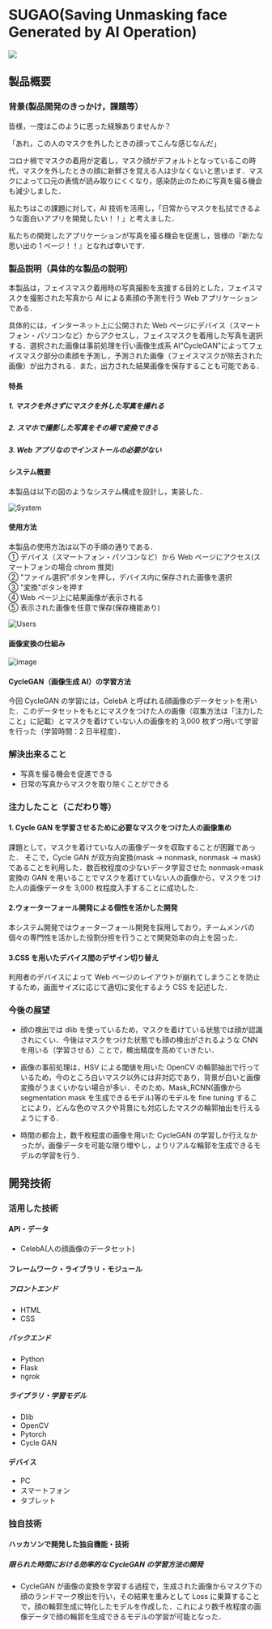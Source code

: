 # **SUGAO**(**S**aving **U**nmasking face **G**enerated by **A**I **O**peration)

[![](https://user-images.githubusercontent.com/97429973/197311210-ec51fa92-9d43-43c9-8b4e-d1feba8872ab.png)](https://www.youtube.com/watch?v=6yTuQ_ELiDM)


## 製品概要

### 背景(製品開発のきっかけ，課題等）

<!--担当：中野-->

皆様，一度はこのように思った経験ありませんか？

「あれ，この人のマスクを外したときの顔ってこんな感じなんだ」

コロナ禍でマスクの着用が定着し，マスク顔がデフォルトとなっているこの時代，マスクを外したときの顔に新鮮さを覚える人は少なくないと思います．マスクによって口元の表情が読み取りにくくなり，感染防止のために写真を撮る機会も減少しました．

私たちはこの課題に対して，AI 技術を活用し，「日常からマスクを払拭できるような面白いアプリを開発したい！！」と考えました．

私たちの開発したアプリケーションが写真を撮る機会を促進し，皆様の『新たな思い出の 1 ページ！！』となれば幸いです．


<!-- https://user-images.githubusercontent.com/97429973/197310349-efe6f79a-4139-43fe-b7bc-a538c187bfe7.mp4 -->


### 製品説明（具体的な製品の説明）

<!--担当：三好-->

本製品は，フェイスマスク着用時の写真撮影を支援する目的とした，フェイスマスクを撮影された写真から AI による素顔の予測を行う Web アプリケーションである．

具体的には，インターネット上に公開された Web ページにデバイス（スマートフォン・パソコンなど）からアクセスし，フェイスマスクを着用した写真を選択する．選択された画像は事前処理を行い画像生成系 AI"CycleGAN"によってフェイスマスク部分の素顔を予測し，予測された画像（フェイスマスクが除去された画像）が出力される．また，出力された結果画像を保存することも可能である．

#### 特長

<!--担当：森下-->

##### 1. マスクを外さずにマスクを外した写真を撮れる

##### 2. スマホで撮影した写真をその場で変換できる

##### 3. Web アプリなのでインストールの必要がない

#### システム概要

本製品は以下の図のようなシステム構成を設計し，実装した．

![System](/figs/system.svg)

#### 使用方法

本製品の使用方法は以下の手順の通りである．<br>
① デバイス（スマートフォン・パソコンなど）から Web ページにアクセス(スマートフォンの場合 chrom 推奨)<br>
② "ファイル選択"ボタンを押し，デバイス内に保存された画像を選択<br>
③ "変換"ボタンを押す<br>
④ Web ページ上に結果画像が表示される<br>
⑤ 表示された画像を任意で保存(保存機能あり)<br>

![Users](/figs/usermanual.svg)

#### 画像変換の仕組み

![image](/figs/system_of_covert_img.png)

#### CycleGAN（画像生成 AI）の学習方法

今回 CycleGAN の学習には，CelebA と呼ばれる顔画像のデータセットを用いた．このデータセットをもとにマスクをつけた人の画像（収集方法は「注力したこと」に記載）とマスクを着けていない人の画像を約 3,000 枚ずつ用いて学習を行った（学習時間：2 日半程度）．

### 解決出来ること

- 写真を撮る機会を促進できる
- 日常の写真からマスクを取り除くことができる

### 注力したこと（こだわり等）

#### 1. Cycle GAN を学習させるために必要なマスクをつけた人の画像集め

課題として，マスクを着けていな人の画像データを収取することが困難であった．
そこで，Cycle GAN が双方向変換(mask → nonmask, nonmask → mask)であることを利用した．数百枚程度の少ないデータ学習させた nonmask→mask 変換の GAN を用いることでマスクを着けていない人の画像から，マスクをつけた人の画像データを 3,000 枚程度入手することに成功した．

#### 2.ウォーターフォール開発による個性を活かした開発

本システム開発ではウォーターフォール開発を採用しており，チームメンバの個々の専門性を活かした役割分担を行うことで開発効率の向上を図った．

#### 3.CSS を用いたデバイス間のデザイン切り替え

利用者のデバイスによって Web ページのレイアウトが崩れてしまうことを防止するため，画面サイズに応じて適切に変化するよう CSS を記述した．

### 今後の展望

- 顔の検出では dlib を使っているため，マスクを着けている状態では顔が認識されにくい．今後はマスクをつけた状態でも顔の検出がされるような CNN を用いる（学習させる）ことで，検出精度を高めていきたい．

- 画像の事前処理は，HSV による閾値を用いた OpenCV の輪郭抽出で行っているため，今のところ白いマスク以外には非対応であり，背景が白いと画像変換がうまくいかない場合が多い．そのため，Mask_RCNN(画像から segmentation mask を生成できるモデル)等のモデルを fine tuning することにより，どんな色のマスクや背景にも対応したマスクの輪郭抽出を行えるようにする．

- 時間の都合上，数千枚程度の画像を用いた CycleGAN の学習しか行えなかったが，画像データを可能な限り増やし，よりリアルな輪郭を生成できるモデルの学習を行う．

## 開発技術

### 活用した技術

<!--担当：全員-->

#### API・データ

- CelebA(人の顔画像のデータセット)

#### フレームワーク・ライブラリ・モジュール

<!--担当：森下-->

##### フロントエンド

- HTML
- CSS

<!--担当：三好-->

##### バックエンド

- Python
- Flask
- ngrok

<!--担当：中野-->

##### ライブラリ・学習モデル

- Dlib
- OpenCV
- Pytorch
- Cycle GAN

#### デバイス

- PC
- スマートフォン
- タブレット

### 独自技術

#### ハッカソンで開発した独自機能・技術

##### 限られた時間における効率的な CycleGAN の学習方法の開発

- CycleGAN が画像の変換を学習する過程で，生成された画像からマスク下の顔のランドマーク検出を行い，その結果を重みとして Loss に乗算することで，顔の輪郭生成に特化したモデルを作成した．これにより数千枚程度の画像データで顔の輪郭を生成できるモデルの学習が可能となった．
